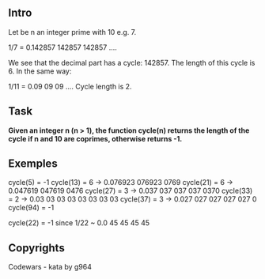 ## Intro

Let be n an integer prime with 10 e.g. 7.

1/7 = 0.142857 142857 142857 ....

We see that the decimal part has a cycle: 142857. The length of this cycle is 6. In the same way:

1/11 = 0.09 09 09 .... Cycle length is 2.

## Task
**Given an integer n (n > 1), the function cycle(n) returns the length of the cycle if n and 10 are coprimes, otherwise returns -1.**

## Exemples

cycle(5) = -1
cycle(13) = 6 -> 0.076923 076923 0769
cycle(21) = 6 -> 0.047619 047619 0476
cycle(27) = 3 -> 0.037 037 037 037 0370
cycle(33) = 2 -> 0.03 03 03 03 03 03 03 03
cycle(37) = 3 -> 0.027 027 027 027 027 0
cycle(94) = -1

cycle(22) = -1 since 1/22 ~ 0.0 45 45 45 45

## Copyrights

Codewars - kata by g964
